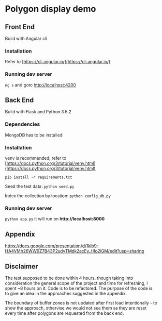 # Polygon display demo

## Front End
Build with Angular cli
### Installation
Refer to [https://cli.angular.io/](https://cli.angular.io/)
### Running dev server
`ng s`
and goto [http://localhost:4200](http://localhost:4200/)

## Back End
Build with Flask and Python 3.6.2
### Dependencies
MongoDB has to be installed
### Installation
venv is recommended, refer to [https://docs.python.org/3/tutorial/venv.html](https://docs.python.org/3/tutorial/venv.html)

`pip install -r requirements.txt`

Seed the test data: `python seed.py`

Index the collection by location: `python config_db.py`

### Running dev server
`python app.py`
it will run on __http://localhost:8000__

## Appendix
https://docs.google.com/presentation/d/1kIb9-HA4VMh26WW9Z7B43P2udyTMdk2acEy_HIo2lGM/edit?usp=sharing

## Disclaimer
The test supposed to be done within 4 hours, though taking into consideration the general scope of the project and time for refreshing, I spent ~8 hours on it. Code is to be refactored. The purpose of the code is to give an idea in the approaches suggested in the appendix.

The boundary of buffer zones is not updated after first load intentionally - to show the approach, othervise we would not see them as they are reset every time after polygons are requested from the back end.